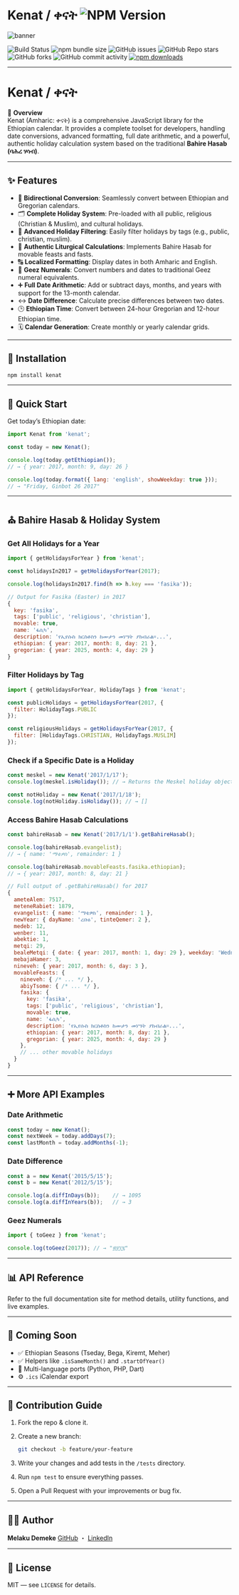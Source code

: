 # Kenat / ቀናት ![NPM Version](https://img.shields.io/npm/v/kenat)

![banner](assets/img/kenatBanner.png)

![Build Status](https://github.com/MelakuDemeke/kenat/actions/workflows/test.yml/badge.svg?branch=main)
![npm bundle size](https://img.shields.io/bundlephobia/min/kenat)
![GitHub issues](https://img.shields.io/github/issues/MelakuDemeke/kenat)
![GitHub Repo stars](https://img.shields.io/github/stars/MelakuDemeke/kenat?logo=github&style=flat)
![GitHub forks](https://img.shields.io/github/forks/MelakuDemeke/kenat?logo=github&style=falt)
![GitHub commit activity](https://img.shields.io/github/commit-activity/m/MelakuDemeke/kenat?logo=github)
[![npm downloads](https://img.shields.io/npm/dm/kenat.svg?style=flat-square)](https://www.npmjs.com/package/kenat)

---

# Kenat / ቀናት

📌 **Overview**  
Kenat (Amharic: ቀናት) is a comprehensive JavaScript library for the Ethiopian calendar. It provides a complete toolset for developers, handling date conversions, advanced formatting, full date arithmetic, and a powerful, authentic holiday calculation system based on the traditional **Bahire Hasab (ባሕረ ሃሳብ)**.

---

## ✨ Features

- 🔄 **Bidirectional Conversion**: Seamlessly convert between Ethiopian and Gregorian calendars.
- 🗂️ **Complete Holiday System**: Pre-loaded with all public, religious (Christian & Muslim), and cultural holidays.
- 🔎 **Advanced Holiday Filtering**: Easily filter holidays by tags (e.g., public, christian, muslim).
- 📖 **Authentic Liturgical Calculations**: Implements Bahire Hasab for movable feasts and fasts.
- 🔠 **Localized Formatting**: Display dates in both Amharic and English.
- 🔢 **Geez Numerals**: Convert numbers and dates to traditional Geez numeral equivalents.
- ➕ **Full Date Arithmetic**: Add or subtract days, months, and years with support for the 13-month calendar.
- ↔️ **Date Difference**: Calculate precise differences between two dates.
- 🕒 **Ethiopian Time**: Convert between 24-hour Gregorian and 12-hour Ethiopian time.
- 🗓️ **Calendar Generation**: Create monthly or yearly calendar grids.

---

## 🚀 Installation

```bash
npm install kenat
````

---

## 🔰 Quick Start

Get today’s Ethiopian date:

```js
import Kenat from 'kenat';

const today = new Kenat();

console.log(today.getEthiopian());
// → { year: 2017, month: 9, day: 26 }

console.log(today.format({ lang: 'english', showWeekday: true }));
// → "Friday, Ginbot 26 2017"
```

---

## ⛪ Bahire Hasab & Holiday System

### Get All Holidays for a Year

```js
import { getHolidaysForYear } from 'kenat';

const holidaysIn2017 = getHolidaysForYear(2017);

console.log(holidaysIn2017.find(h => h.key === 'fasika'));
```

```js
// Output for Fasika (Easter) in 2017
{
  key: 'fasika',
  tags: ['public', 'religious', 'christian'],
  movable: true,
  name: 'ፋሲካ',
  description: 'የኢየሱስ ክርስቶስን ከሙታን መነሣት ያከብራል።...',
  ethiopian: { year: 2017, month: 8, day: 21 },
  gregorian: { year: 2025, month: 4, day: 29 }
}
```

### Filter Holidays by Tag

```js
import { getHolidaysForYear, HolidayTags } from 'kenat';

const publicHolidays = getHolidaysForYear(2017, {
  filter: HolidayTags.PUBLIC
});

const religiousHolidays = getHolidaysForYear(2017, {
  filter: [HolidayTags.CHRISTIAN, HolidayTags.MUSLIM]
});
```

### Check if a Specific Date is a Holiday

```js
const meskel = new Kenat('2017/1/17');
console.log(meskel.isHoliday()); // → Returns the Meskel holiday object

const notHoliday = new Kenat('2017/1/18');
console.log(notHoliday.isHoliday()); // → []
```

### Access Bahire Hasab Calculations

```js
const bahireHasab = new Kenat('2017/1/1').getBahireHasab();

console.log(bahireHasab.evangelist);
// → { name: 'ማቴዎስ', remainder: 1 }

console.log(bahireHasab.movableFeasts.fasika.ethiopian);
// → { year: 2017, month: 8, day: 21 }
```

```js
// Full output of .getBahireHasab() for 2017
{
  ameteAlem: 7517,
  meteneRabiet: 1879,
  evangelist: { name: 'ማቴዎስ', remainder: 1 },
  newYear: { dayName: 'ረቡዕ', tinteQemer: 2 },
  medeb: 12,
  wenber: 11,
  abektie: 1,
  metqi: 29,
  bealeMetqi: { date: { year: 2017, month: 1, day: 29 }, weekday: 'Wednesday' },
  mebajaHamer: 3,
  nineveh: { year: 2017, month: 6, day: 3 },
  movableFeasts: {
    nineveh: { /* ... */ },
    abiyTsome: { /* ... */ },
    fasika: {
      key: 'fasika',
      tags: ['public', 'religious', 'christian'],
      movable: true,
      name: 'ፋሲካ',
      description: 'የኢየሱስ ክርስቶስን ከሙታን መነሣት ያከብራል።...',
      ethiopian: { year: 2017, month: 8, day: 21 },
      gregorian: { year: 2025, month: 4, day: 29 }
    },
    // ... other movable holidays
  }
}
```

---

## ➕ More API Examples

### Date Arithmetic

```js
const today = new Kenat();
const nextWeek = today.addDays(7);
const lastMonth = today.addMonths(-1);
```

### Date Difference

```js
const a = new Kenat('2015/5/15');
const b = new Kenat('2012/5/15');

console.log(a.diffInDays(b));    // → 1095
console.log(a.diffInYears(b));   // → 3
```

### Geez Numerals

```js
import { toGeez } from 'kenat';

console.log(toGeez(2017)); // → "፳፻፲፯"
```

---

## 📊 API Reference

Refer to the full documentation site for method details, utility functions, and live examples.

---

## 🎉 Coming Soon

* ✅ Ethiopian Seasons (Tseday, Bega, Kiremt, Meher)
* ✅ Helpers like `.isSameMonth()` and `.startOfYear()`
* 🚀 Multi-language ports (Python, PHP, Dart)
* ⚙️ `.ics` iCalendar export

---

## 🧱 Contribution Guide

1. Fork the repo & clone it.
2. Create a new branch:

   ```bash
   git checkout -b feature/your-feature
   ```
3. Write your changes and add tests in the `/tests` directory.
4. Run `npm test` to ensure everything passes.
5. Open a Pull Request with your improvements or bug fix.

---

## 👨‍💻 Author

**Melaku Demeke**
[GitHub](https://github.com) ・ [LinkedIn](https://linkedin.com)

---

## 📄 License

MIT — see `LICENSE` for details.


